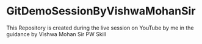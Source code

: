 # GitDemoSessionByVishwaMohanSir
This Repository is created during the live session on YouTube by me in the guidance by Vishwa Mohan Sir PW Skill
